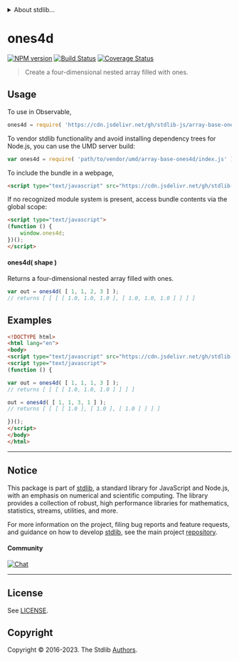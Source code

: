 <!--

@license Apache-2.0

Copyright (c) 2023 The Stdlib Authors.

Licensed under the Apache License, Version 2.0 (the "License");
you may not use this file except in compliance with the License.
You may obtain a copy of the License at

   http://www.apache.org/licenses/LICENSE-2.0

Unless required by applicable law or agreed to in writing, software
distributed under the License is distributed on an "AS IS" BASIS,
WITHOUT WARRANTIES OR CONDITIONS OF ANY KIND, either express or implied.
See the License for the specific language governing permissions and
limitations under the License.

-->


<details>
  <summary>
    About stdlib...
  </summary>
  <p>We believe in a future in which the web is a preferred environment for numerical computation. To help realize this future, we've built stdlib. stdlib is a standard library, with an emphasis on numerical and scientific computation, written in JavaScript (and C) for execution in browsers and in Node.js.</p>
  <p>The library is fully decomposable, being architected in such a way that you can swap out and mix and match APIs and functionality to cater to your exact preferences and use cases.</p>
  <p>When you use stdlib, you can be absolutely certain that you are using the most thorough, rigorous, well-written, studied, documented, tested, measured, and high-quality code out there.</p>
  <p>To join us in bringing numerical computing to the web, get started by checking us out on <a href="https://github.com/stdlib-js/stdlib">GitHub</a>, and please consider <a href="https://opencollective.com/stdlib">financially supporting stdlib</a>. We greatly appreciate your continued support!</p>
</details>

# ones4d

[![NPM version][npm-image]][npm-url] [![Build Status][test-image]][test-url] [![Coverage Status][coverage-image]][coverage-url] <!-- [![dependencies][dependencies-image]][dependencies-url] -->

> Create a four-dimensional nested array filled with ones.

<!-- Section to include introductory text. Make sure to keep an empty line after the intro `section` element and another before the `/section` close. -->

<section class="intro">

</section>

<!-- /.intro -->

<!-- Package usage documentation. -->



<section class="usage">

## Usage

To use in Observable,

```javascript
ones4d = require( 'https://cdn.jsdelivr.net/gh/stdlib-js/array-base-ones4d@umd/browser.js' )
```

To vendor stdlib functionality and avoid installing dependency trees for Node.js, you can use the UMD server build:

```javascript
var ones4d = require( 'path/to/vendor/umd/array-base-ones4d/index.js' )
```

To include the bundle in a webpage,

```html
<script type="text/javascript" src="https://cdn.jsdelivr.net/gh/stdlib-js/array-base-ones4d@umd/browser.js"></script>
```

If no recognized module system is present, access bundle contents via the global scope:

```html
<script type="text/javascript">
(function () {
    window.ones4d;
})();
</script>
```

#### ones4d( shape )

Returns a four-dimensional nested array filled with ones.

```javascript
var out = ones4d( [ 1, 1, 2, 3 ] );
// returns [ [ [ [ 1.0, 1.0, 1.0 ], [ 1.0, 1.0, 1.0 ] ] ] ]
```

</section>

<!-- /.usage -->

<!-- Package usage notes. Make sure to keep an empty line after the `section` element and another before the `/section` close. -->

<section class="notes">

</section>

<!-- /.notes -->

<!-- Package usage examples. -->

<section class="examples">

## Examples

<!-- eslint no-undef: "error" -->

```html
<!DOCTYPE html>
<html lang="en">
<body>
<script type="text/javascript" src="https://cdn.jsdelivr.net/gh/stdlib-js/array-base-ones4d@umd/browser.js"></script>
<script type="text/javascript">
(function () {

var out = ones4d( [ 1, 1, 1, 3 ] );
// returns [ [ [ [ 1.0, 1.0, 1.0 ] ] ] ]

out = ones4d( [ 1, 1, 3, 1 ] );
// returns [ [ [ [ 1.0 ], [ 1.0 ], [ 1.0 ] ] ] ]

})();
</script>
</body>
</html>
```

</section>

<!-- /.examples -->

<!-- Section to include cited references. If references are included, add a horizontal rule *before* the section. Make sure to keep an empty line after the `section` element and another before the `/section` close. -->

<section class="references">

</section>

<!-- /.references -->

<!-- Section for related `stdlib` packages. Do not manually edit this section, as it is automatically populated. -->

<section class="related">

</section>

<!-- /.related -->

<!-- Section for all links. Make sure to keep an empty line after the `section` element and another before the `/section` close. -->


<section class="main-repo" >

* * *

## Notice

This package is part of [stdlib][stdlib], a standard library for JavaScript and Node.js, with an emphasis on numerical and scientific computing. The library provides a collection of robust, high performance libraries for mathematics, statistics, streams, utilities, and more.

For more information on the project, filing bug reports and feature requests, and guidance on how to develop [stdlib][stdlib], see the main project [repository][stdlib].

#### Community

[![Chat][chat-image]][chat-url]

---

## License

See [LICENSE][stdlib-license].


## Copyright

Copyright &copy; 2016-2023. The Stdlib [Authors][stdlib-authors].

</section>

<!-- /.stdlib -->

<!-- Section for all links. Make sure to keep an empty line after the `section` element and another before the `/section` close. -->

<section class="links">

[npm-image]: http://img.shields.io/npm/v/@stdlib/array-base-ones4d.svg
[npm-url]: https://npmjs.org/package/@stdlib/array-base-ones4d

[test-image]: https://github.com/stdlib-js/array-base-ones4d/actions/workflows/test.yml/badge.svg?branch=main
[test-url]: https://github.com/stdlib-js/array-base-ones4d/actions/workflows/test.yml?query=branch:main

[coverage-image]: https://img.shields.io/codecov/c/github/stdlib-js/array-base-ones4d/main.svg
[coverage-url]: https://codecov.io/github/stdlib-js/array-base-ones4d?branch=main

<!--

[dependencies-image]: https://img.shields.io/david/stdlib-js/array-base-ones4d.svg
[dependencies-url]: https://david-dm.org/stdlib-js/array-base-ones4d/main

-->

[chat-image]: https://img.shields.io/gitter/room/stdlib-js/stdlib.svg
[chat-url]: https://app.gitter.im/#/room/#stdlib-js_stdlib:gitter.im

[stdlib]: https://github.com/stdlib-js/stdlib

[stdlib-authors]: https://github.com/stdlib-js/stdlib/graphs/contributors

[umd]: https://github.com/umdjs/umd
[es-module]: https://developer.mozilla.org/en-US/docs/Web/JavaScript/Guide/Modules

[deno-url]: https://github.com/stdlib-js/array-base-ones4d/tree/deno
[umd-url]: https://github.com/stdlib-js/array-base-ones4d/tree/umd
[esm-url]: https://github.com/stdlib-js/array-base-ones4d/tree/esm
[branches-url]: https://github.com/stdlib-js/array-base-ones4d/blob/main/branches.md

[stdlib-license]: https://raw.githubusercontent.com/stdlib-js/array-base-ones4d/main/LICENSE

</section>

<!-- /.links -->
